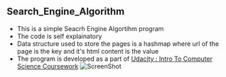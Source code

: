 ## Search_Engine_Algorithm
 * This is a simple Seacrh Engine Algortihm program 
 * The code is self explainatory
 * Data structure used to store the pages is a hashmap where url of the page is the key and it's html content is the value
 * The program is developed as a part of [Udacity : Intro To Computer Science Coursework](https://classroom.udacity.com/courses/cs101/lessons/48756019/concepts/484202570923)
![ScreenShot](https://github.com/jayshah19949596/Deep_Learning_Nanodegree/blob/master/Deep_Learning.PNG)

